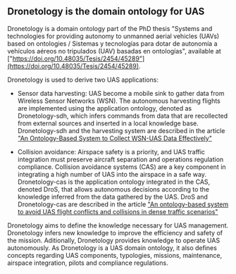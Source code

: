 ## Dronetology is the domain ontology for UAS


Dronetology is a domain ontology part of the PhD thesis "Systems and technologies for providing autonomy to unmanned aerial vehicles (UAVs) based on ontologies / Sistemas y tecnologías para dotar de autonomía a vehículos aéreos no tripulados (UAV) basadas en ontologías", available at ["https://doi.org/10.48035/Tesis/2454/45289"](https://doi.org/10.48035/Tesis/2454/45289).

Dronetology is used to derive two UAS applications:

* Sensor data harvesting: UAS become a mobile sink to gather data from Wireless Sensor Networks (WSN). The autonomous harvesting flights are implemented using the application ontology, denoted as Dronetology-sdh, which infers commands from data that are recollected from external sources and inserted in a local knowledge base. Dronetology-sdh and the harvesting system are described in the article ["An Ontology-Based System to Collect WSN-UAS Data Effectively"](https://doi.org/10.1109/JIOT.2020.3023168)

* Collision avoidance: Airspace safety is a priority, and UAS traffic integration must preserve aircraft separation and operations regulation compliance. Collision avoidance systems (CAS) are a key component in integrating a high number of UAS into the airspace in a safe way. Dronetology-cas is the application ontology integrated in the CAS, denoted DroS, that allows autonomous decisions according to the knowledge inferred from the data gathered by the UAS. DroS and Dronetology-cas are described in the article ["An ontology-based system to avoid UAS flight conflicts and collisions in dense traffic scenarios"](https://doi.org/10.1016/j.eswa.2022.119027)

Dronetology aims to define the knowledge necessary for UAS management. Dronetology infers new knowledge to improve the efficiency and safety of the mission. Aditionally, Dronetology provides knowledge to operate UAS autonomously. As Dronetology is a UAS domain ontology, it also defines concepts regarding UAS components, typologies, missions, maintenance, airspace integration, pilots and compliance regulations.
